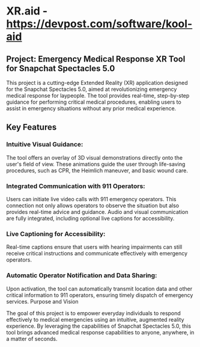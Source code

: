 

# XR.aid - https://devpost.com/software/kool-aid
## Project: Emergency Medical Response XR Tool for Snapchat Spectacles 5.0
This project is a cutting-edge Extended Reality (XR) application designed for the Snapchat Spectacles 5.0, aimed at revolutionizing emergency medical response for laypeople. The tool provides real-time, step-by-step guidance for performing critical medical procedures, enabling users to assist in emergency situations without any prior medical experience.

## Key Features

### Intuitive Visual Guidance:
The tool offers an overlay of 3D visual demonstrations directly onto the user's field of view. These animations guide the user through life-saving procedures, such as CPR, the Heimlich maneuver, and basic wound care.

### Integrated Communication with 911 Operators:
Users can initiate live video calls with 911 emergency operators. This connection not only allows operators to observe the situation but also provides real-time advice and guidance.
Audio and visual communication are fully integrated, including optional live captions for accessibility.

### Live Captioning for Accessibility:
Real-time captions ensure that users with hearing impairments can still receive critical instructions and communicate effectively with emergency operators.

### Automatic Operator Notification and Data Sharing:
Upon activation, the tool can automatically transmit location data and other critical information to 911 operators, ensuring timely dispatch of emergency services.
Purpose and Vision

The goal of this project is to empower everyday individuals to respond effectively to medical emergencies using an intuitive, augmented reality experience. By leveraging the capabilities of Snapchat Spectacles 5.0, this tool brings advanced medical response capabilities to anyone, anywhere, in a matter of seconds.
